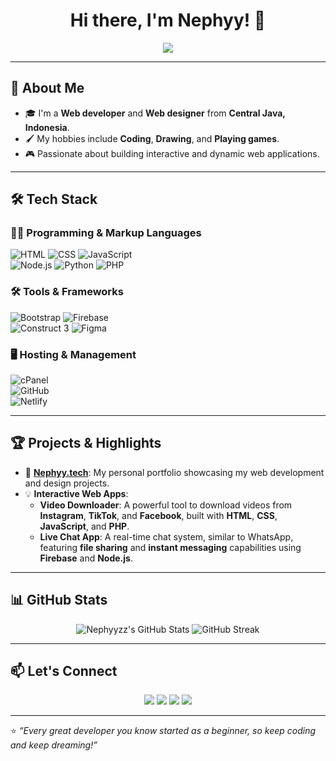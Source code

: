 <h1 align="center">Hi there, I'm Nephyy! 👋</h1>
<p align="center">
  <img src="https://readme-typing-svg.herokuapp.com?color=%2336BCF7&lines=Web+Developer;Creative+Web+Designer;Tech+Enthusiast" />
</p>

---

## 🌟 About Me  
- 🎓 I'm a **Web developer** and **Web designer** from **Central Java, Indonesia**.  
- 🖌️ My hobbies include **Coding**, **Drawing**, and **Playing games**.  
- 🎮 Passionate about building interactive and dynamic web applications.

---

## 🛠️ Tech Stack  
### 👨‍💻 Programming & Markup Languages  
![HTML](https://img.shields.io/badge/-HTML5-E34F26?logo=html5&logoColor=white&style=flat) 
![CSS](https://img.shields.io/badge/-CSS3-1572B6?logo=css3&logoColor=white&style=flat) 
![JavaScript](https://img.shields.io/badge/-JavaScript-F7DF1E?logo=javascript&logoColor=black&style=flat)  
![Node.js](https://img.shields.io/badge/-Node.js-339933?logo=nodedotjs&logoColor=white&style=flat) 
![Python](https://img.shields.io/badge/-Python-3776AB?logo=python&logoColor=white&style=flat) 
![PHP](https://img.shields.io/badge/-PHP-777BB4?logo=php&logoColor=white&style=flat)

### 🛠️ Tools & Frameworks  
![Bootstrap](https://img.shields.io/badge/-Bootstrap-7952B3?logo=bootstrap&logoColor=white&style=flat) 
![Firebase](https://img.shields.io/badge/-Firebase-FFCA28?logo=firebase&logoColor=black&style=flat)  
![Construct 3](https://img.shields.io/badge/-Construct_3-000000?logo=construct3&logoColor=white&style=flat) 
![Figma](https://img.shields.io/badge/-Figma-F24E1E?logo=figma&logoColor=white&style=flat)

### 🖥️ Hosting & Management  
![cPanel](https://img.shields.io/badge/-cPanel-FF6C2C?logo=cpanel&logoColor=white&style=flat)  
![GitHub](https://img.shields.io/badge/-GitHub-181717?logo=github&logoColor=white&style=flat)  
![Netlify](https://img.shields.io/badge/-Netlify-00C7B7?logo=netlify&logoColor=white&style=flat)

---

## 🏆 Projects & Highlights  
- 🚀 [**Nephyy.tech**](https://nephyy.tech): My personal portfolio showcasing my web development and design projects.  
- 💡 **Interactive Web Apps**:  
   - **Video Downloader**: A powerful tool to download videos from **Instagram**, **TikTok**, and **Facebook**, built with **HTML**, **CSS**, **JavaScript**, and **PHP**.  
   - **Live Chat App**: A real-time chat system, similar to WhatsApp, featuring **file sharing** and **instant messaging** capabilities using **Firebase** and **Node.js**.  

---

## 📊 GitHub Stats  
<p align="center">
  <img src="https://github-readme-stats.vercel.app/api?username=Nephyyzz&show_icons=true&theme=radical" alt="Nephyyzz's GitHub Stats" />
  <img src="https://github-readme-streak-stats.herokuapp.com/?user=Nephyyzz&theme=radical" alt="GitHub Streak" />
</p>  

---

## 📫 Let's Connect  
<p align="center">
  <a href="https://nephyy.tech"><img src="https://img.shields.io/badge/-Website-FF5722?logo=Google-Chrome&logoColor=white&style=flat" /></a>
  <a href="https://instagram.com/b.nephyy"><img src="https://img.shields.io/badge/-Instagram-E4405F?logo=instagram&logoColor=white&style=flat" /></a>
  <a href="https://github.com/Nephyyzz"><img src="https://img.shields.io/badge/-GitHub-181717?logo=github&logoColor=white&style=flat" /></a>
  <a href="https://discord.gg/b.nephyy"><img src="https://img.shields.io/badge/-Discord-5865F2?logo=discord&logoColor=white&style=flat" /></a>
</p>

---

⭐️ _“Every great developer you know started as a beginner, so keep coding and keep dreaming!”_
